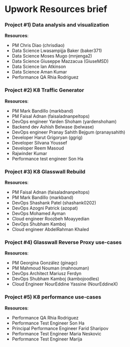 # Upwork Resources brief

### Project #1) Data analysis and visualization

**Resources**:

- PM Chris Diao (chrisdiao)
- Data Science Lwasampijja Baker (baker371)
- Data Science Moses Mugo (mnjenga2)
- Data Science Giuseppe Mazzacua (GiuseMSD)
- Data Science Ian Atkinson
- Data Science Aman Kumar
- Performance QA Rhia Rodriguez

### Project #2) K8 Traffic Generator

**Resources**:

- PM Mark Bandillo (markband)
- PM Faisal Adnan (faisaladnanpeltops)
- DevOps engineer Yarden Shoham (yardenshoham)
- Backend dev Ashish Belwase (belwase)
- DevOps engineer Pranay Sahith Bejgum (pranaysahith)
- Developer Harut Grigoryan (ggrig)
- Developer Silvana Youssef
- Developer Reem Masoud
- Rajwinder Kumar
- Performance test engineer Son Ha

### Project #3) K8 Glasswall Rebuild

**Resources**:

- PM Faisal Adnan (faisaladnanpeltops)
- PM Mark Bandillo (markband)
- DevOps Shashank Patel (shashank0202)
- DevOps Azogni Patrick (azopat)
- DevOps Mohamed Ayman
- Cloud engineer Roozbeh Moayyedian
- DevOps Shubham Kamboj
- Cloud engineer AbdelRahman Khaled

### Project #4) Glasswall Reverse Proxy use-cases

**Resources**:

- PM Georgina González (ginagc)
- PM Mahmoud Nouman (mahnouman)
- DevOps Architect Mariusz Ferdyn
- DevOps Shubham Kamboj (kambojoodles)
- Cloud Engineer NourEddine Yassine (NourEddineX)

### Project #5) K8 performance use-cases

**Resources**:
- Performance QA Rhia Rodriguez
- Performance Test Engineer Son Ha
- Principal Performance Engineer Farid Sharipov
- Performance Test Engineer Maria Neskovic
- Performance Test Engineer Marija


